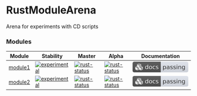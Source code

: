 # RustModuleArena

Arena for experiments with CD scripts

### Modules

| Module | Stability | Master | Alpha | Documentation |
|--------|-----------|------|--------|---------------|
| [module1](./module/rust/module1) | [![experimental](https://img.shields.io/badge/stability-experimental-orange.svg)](https://github.com/emersion/stability-badges#experimental) | [![rust-status](https://github.com/Wandalen/RustModuleArena/actions/workflows/ModuleModule1Push.yml/badge.svg)](https://github.com/Wandalen/RustModuleArena/actions/workflows/ModuleModule1Push.yml) | [![rust-status](https://github.com/Wandalen/RustModuleArena/actions/workflows/ModuleModule1Push.yml/badge.svg)](https://github.com/Wandalen/RustModuleArena/actions/workflows/ModuleModule1Push.yml?branch=alpha) | [![docs.rs](https://raw.githubusercontent.com/Wandalen/wTools/ea350e508ba548f55e5d8e64907af124de00edfd/asset/img/docsrs.svg)](https://docs.rs/module1) |
| [module2](./module/rust/module2) | [![experimental](https://img.shields.io/badge/stability-experimental-orange.svg)](https://github.com/emersion/stability-badges#experimental) | [![rust-status](https://github.com/Wandalen/RustModuleArena/actions/workflows/ModuleModule2Push.yml/badge.svg)](https://github.com/Wandalen/RustModuleArena/actions/workflows/ModuleModule2Push.yml) | [![rust-status](https://github.com/Wandalen/RustModuleArena/actions/workflows/ModuleModule2Push.yml/badge.svg)](https://github.com/Wandalen/RustModuleArena/actions/workflows/ModuleModule2Push.yml?branch=alpha) | [![docs.rs](https://raw.githubusercontent.com/Wandalen/wTools/ea350e508ba548f55e5d8e64907af124de00edfd/asset/img/docsrs.svg)](https://docs.rs/module2) |
